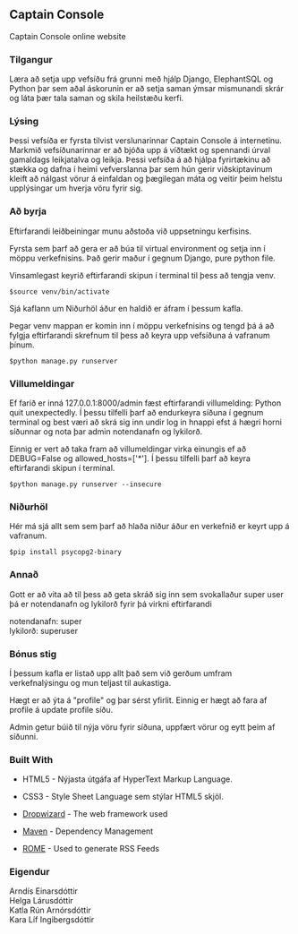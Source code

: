 
## Captain Console
Captain Console online website

### Tilgangur
Læra að setja upp vefsíðu frá grunni með hjálp Django, ElephantSQL og Python þar sem aðal áskorunin er að setja saman ýmsar mismunandi skrár og láta þær tala saman og skila heilstæðu kerfi. 

### Lýsing
Þessi vefsíða er fyrsta tilvist verslunarinnar Captain Console á internetinu. Markmið vefsíðunarinnar er að bjóða upp á víðtækt og spennandi úrval gamaldags leikjatalva og leikja. Þessi vefsíða á að hjálpa fyrirtækinu að stækka og dafna í heimi vefverslanna þar sem hún gerir viðskiptavinum kleift að nálgast vörur á einfaldan og þægilegan máta og veitir þeim helstu upplýsingar um hverja vöru fyrir sig.

### Að byrja

Eftirfarandi leiðbeiningar munu aðstoða við uppsetningu kerfisins.

Fyrsta sem þarf að gera er að búa til virtual environment og setja inn í möppu verkefnisins. Það gerir maður í gegnum Django, pure python file. 

Vinsamlegast keyrið eftirfarandi skipun í terminal til þess að tengja venv.  

    $source venv/bin/activate

Sjá kaflann um Niðurhöl áður en haldið er áfram í þessum kafla.

Þegar venv mappan er komin inn í möppu verkefnisins og tengd þá á að fylgja eftirfarandi skrefnum til þess að keyra upp vefsíðuna á vafranum þínum. 

    $python manage.py runserver

### Villumeldingar
Ef farið er inná 127.0.0.1:8000/admin fæst eftirfarandi villumelding: Python quit unexpectedly. Í þessu tilfelli þarf að endurkeyra síðuna í gegnum terminal og best væri að skrá sig inn undir log in hnappi efst á hægri horni síðunnar og nota þar admin notendanafn og lykilorð.

Einnig er vert að taka fram að villumeldingar virka einungis ef að DEBUG=False og allowed_hosts=['*']. Í þessu tilfelli þarf að keyra eftirfarandi skipun í terminal.

    $python manage.py runserver --insecure

### Niðurhöl
Hér má sjá allt sem sem þarf að hlaða niður áður en verkefnið er keyrt upp á vafranum.

    $pip install psycopg2-binary 

### Annað
Gott er að vita að til þess að geta skráð sig inn sem svokallaður super user þá er notendanafn og lykilorð fyrir þá virkni eftirfarandi 

notendanafn: super <br>
lykilorð: superuser

### Bónus stig
Í þessum kafla er listað upp allt það sem við gerðum umfram verkefnalýsingu og mun teljast til aukastiga. 

Hægt er að ýta á "profile" og þar sérst yfirlit. Einnig er hægt að fara af profile á update profile síðu.  

Admin getur búið til nýja vöru fyrir síðuna, uppfært vörur og eytt þeim af síðunni.

### Built With
* HTML5  - Nýjasta útgáfa af HyperText Markup Language.
* CSS3 - Style Sheet Language sem stýlar HTML5 skjöl.

* [Dropwizard](http://www.dropwizard.io/1.0.2/docs/) - The web framework used
* [Maven](https://maven.apache.org/) - Dependency Management
* [ROME](https://rometools.github.io/rome/) - Used to generate RSS Feeds

### Eigendur
Arndís Einarsdóttir <br>
Helga Lárusdóttir<br>
Katla Rún Arnórsdóttir <br>
Kara Líf Ingibergsdóttir

